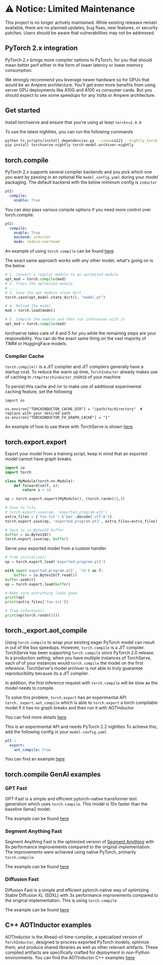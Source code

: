 # ⚠️ Notice: Limited Maintenance

This project is no longer actively maintained. While existing releases remain available, there are no planned updates, bug fixes, new features, or security patches. Users should be aware that vulnerabilities may not be addressed.

## PyTorch 2.x integration

PyTorch 2.x brings more compiler options to PyTorch, for you that should mean better perf either in the form of lower latency or lower memory consumption.

We strongly recommend you leverage newer hardware so for GPUs that would be an Ampere architecture. You'll get even more benefits from using server GPU deployments like A10G and A100 vs consumer cards. But you should expect to see some speedups for any Volta or Ampere architecture.

## Get started

Install torchserve and ensure that you're using at least `torch>=2.0.0`

To use the latest nightlies, you can run the following commands
```sh
python ts_scripts/install_dependencies.py --cuda=cu121 --nightly_torch
pip install torchserve-nightly torch-model-archiver-nightly
```

## torch.compile

PyTorch 2.x supports several compiler backends and you pick which one you want by passing in an optional file `model_config.yaml` during your model packaging. The default backend with the below minimum config is `inductor`

```yaml
pt2:
  compile:
    enable: True
```

You can also pass various compile options if you need more control over torch.compile:

```yaml
pt2:
  compile:
    enable: True
    backend: inductor
    mode: reduce-overhead
```

An example of using `torch.compile` can be found [here](./torch_compile/README.md)

The exact same approach works with any other model, what's going on is the below

```python
# 1. Convert a regular module to an optimized module
opt_mod = torch.compile(mod)
# 2. Train the optimized module
# ....
# 3. Save the opt module state dict
torch.save(opt_model.state_dict(), "model.pt")

# 4. Reload the model
mod = torch.load(model)

# 5. Compile the module and then run inferences with it
opt_mod = torch.compile(mod)
```

torchserve takes care of 4 and 5 for you while the remaining steps are your responsibility. You can do the exact same thing on the vast majority of TIMM or HuggingFace models.

### Compiler Cache

`torch.compile()` is a JIT compiler and JIT compilers generally have a startup cost. To reduce the warm up time, `TorchInductor` already makes use of caching in `/tmp/torchinductor_USERID` of your machine

To persist this cache and /or to make use of additional experimental caching feature, set the following

```
import os

os.environ["TORCHINDUCTOR_CACHE_DIR"] = "/path/to/directory"  # replace with your desired path
os.environ["TORCHINDUCTOR_FX_GRAPH_CACHE"] = "1"
```
An example of how to use these with TorchServe is shown [here](./torch_inductor_caching/)

## torch.export.export

Export your model from a training script, keep in mind that an exported model cannot have graph breaks.

```python
import io
import torch

class MyModule(torch.nn.Module):
    def forward(self, x):
        return x + 10

ep = torch.export.export(MyModule(), (torch.randn(5),))

# Save to file
# torch.export.save(ep, 'exported_program.pt2')
extra_files = {'foo.txt': b'bar'.decode('utf-8')}
torch.export.save(ep, 'exported_program.pt2', extra_files=extra_files)

# Save to io.BytesIO buffer
buffer = io.BytesIO()
torch.export.save(ep, buffer)
```

Serve your exported model from a custom handler

```python
# from initialize()
ep = torch.export.load('exported_program.pt2')

with open('exported_program.pt2', 'rb') as f:
    buffer = io.BytesIO(f.read())
buffer.seek(0)
ep = torch.export.load(buffer)

# Make sure everything looks good
print(ep)
print(extra_files['foo.txt'])

# from inference()
print(ep(torch.randn(5)))
```

## torch._export.aot_compile

Using `torch.compile` to wrap your existing eager PyTorch model can result in out of the box speedups. However, `torch.compile` is a JIT compiler. TorchServe has been supporting `torch.compile` since PyTorch 2.0 release. In a production setting, when you have multiple instances of TorchServe, each of of your instances would `torch.compile` the model on the first inference. TorchServe's model archiver is not able to truly guarantee reproducibility because its a JIT compiler.

In addition, the first inference request with `torch.compile` will be slow as the model needs to compile.

To solve this problem, `torch.export` has an experimental API `torch._export.aot_compile` which is able to `torch.export` a torch compilable model if it has no graph breaks and then run it with AOTInductor

You can find more details [here](https://pytorch.org/docs/main/torch.compiler_aot_inductor.html)


This is an experimental API and needs PyTorch 2.2 nightlies
To achieve this, add the following config in your `model-config.yaml`

```yaml
pt2 :
  export:
    aot_compile: true
```
You can find an example [here](./torch_export_aot_compile/README.md)

## torch.compile GenAI examples

### GPT Fast

GPT-Fast is a simple and efficient pytorch-native transformer text generation which uses `torch.compile`. This model is 10x faster than the baseline llama2 model.

The example can be found [here](../large_models/gpt_fast/README.md)

### Segment Anything Fast

Segment Anything Fast is the optimized version of [Segment Anything](https://github.com/facebookresearch/segment-anything) with 8x performance improvements compared to the original implementation. The improvements were achieved using native PyTorch, primarily `torch.compile`.

The example can be found [here](../large_models/segment_anything_fast/README.md)

### Diffusion Fast

Diffusion Fast is a simple and efficient pytorch-native way of optimizing Stable Diffusion XL (SDXL) with 3x performance improvements compared to the original implementation. This is using `torch.compile`

The example can be found [here](../large_models/diffusion_fast/README.md)

## C++ AOTInductor examples

AOTInductor is the Ahead-of-time-compiler, a specialized version of `TorchInductor`, designed to process exported PyTorch models, optimize them, and produce shared libraries as well as other relevant artifacts. These compiled artifacts are specifically crafted for deployment in non-Python environments. You can find the AOTInductor C++ examples [here](../cpp/aot_inductor)
